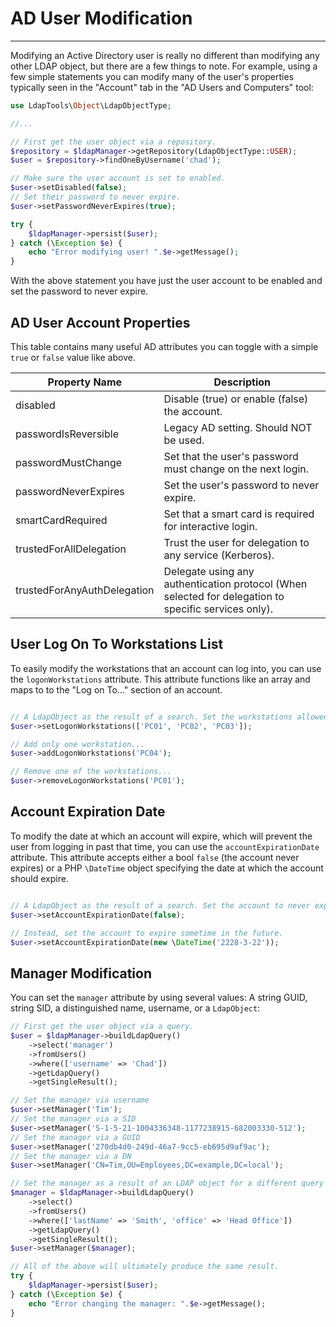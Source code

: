 # AD User Modification
----------------------

Modifying an Active Directory user is really no different than modifying any other LDAP object, but there are a few
things to note. For example, using a few simple statements you can modify many of the user's properties typically seen
in the "Account" tab in the "AD Users and Computers" tool:

```php
use LdapTools\Object\LdapObjectType;

//...

// First get the user object via a repository.
$repository = $ldapManager->getRepository(LdapObjectType::USER);
$user = $repository->findOneByUsername('chad');

// Make sure the user account is set to enabled.
$user->setDisabled(false);
// Set their password to never expire.
$user->setPasswordNeverExpires(true);

try {
    $ldapManager->persist($user);
} catch (\Exception $e) {
    echo "Error modifying user! ".$e->getMessage();
}
```

With the above statement you have just the user account to be enabled and set the password to never expire.

## AD User Account Properties

This table contains many useful AD attributes you can toggle with a simple `true` or `false` value like above.

| Property Name  | Description |
| --------------- | -------------- |
| disabled | Disable (true) or enable (false) the account. |
| passwordIsReversible | Legacy AD setting. Should NOT be used. |
| passwordMustChange | Set that the user's password must change on the next login. |
| passwordNeverExpires | Set the user's password to never expire. |
| smartCardRequired | Set that a smart card is required for interactive login. |
| trustedForAllDelegation | Trust the user for delegation to any service (Kerberos). |
| trustedForAnyAuthDelegation | Delegate using any authentication protocol (When selected for delegation to specific services only). |

## User Log On To Workstations List 

To easily modify the workstations that an account can log into, you can use the `logonWorkstations` attribute. This
attribute functions like an array and maps to to the "Log on To..." section of an account.

```php

// A LdapObject as the result of a search. Set the workstations allowed...
$user->setLogonWorkstations(['PC01', 'PC02', 'PC03']);

// Add only one workstation...
$user->addLogonWorkstations('PC04');

// Remove one of the workstations...
$user->removeLogonWorkstations('PC01');
```

## Account Expiration Date

To modify the date at which an account will expire, which will prevent the user from logging in past that time, you can 
use the `accountExpirationDate` attribute. This attribute accepts either a bool `false` (the account never expires) or
 a PHP `\DateTime` object specifying the date at which the account should expire.
 
```php

// A LdapObject as the result of a search. Set the account to never expire.
$user->setAccountExpirationDate(false);

// Instead, set the account to expire sometime in the future.
$user->setAccountExpirationDate(new \DateTime('2228-3-22'));
```

## Manager Modification

You can set the `manager` attribute by using several values: A string GUID, string SID, a distinguished name, username,
or a `LdapObject`:

```php
// First get the user object via a query.
$user = $ldapManager->buildLdapQuery()
    ->select('manager')
    ->fromUsers()
    ->where(['username' => 'Chad'])
    ->getLdapQuery()
    ->getSingleResult();

// Set the manager via username
$user->setManager('Tim');
// Set the manager via a SID
$user->setManager('S-1-5-21-1004336348-1177238915-682003330-512');
// Set the manager via a GUID
$user->setManager('270db4d0-249d-46a7-9cc5-eb695d9af9ac');
// Set the manager via a DN
$user->setManager('CN=Tim,OU=Employees,DC=example,DC=local');

// Set the manager as a result of an LDAP object for a different query
$manager = $ldapManager->buildLdapQuery()
    ->select()
    ->fromUsers()
    ->where(['lastName' => 'Smith', 'office' => 'Head Office'])
    ->getLdapQuery()
    ->getSingleResult();
$user->setManager($manager);

// All of the above will ultimately produce the same result.
try {
    $ldapManager->persist($user);
} catch (\Exception $e) {
    echo "Error changing the manager: ".$e->getMessage();
}
```
